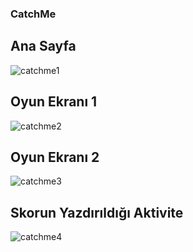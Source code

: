 ### CatchMe

## Ana Sayfa

![catchme1](https://user-images.githubusercontent.com/36711658/50576762-eb8f5d00-0e29-11e9-8038-1e15df5faf2b.png)

## Oyun Ekranı 1

![catchme2](https://user-images.githubusercontent.com/36711658/50576784-5b9de300-0e2a-11e9-9fab-9be29bc66823.png)

## Oyun Ekranı 2

![catchme3](https://user-images.githubusercontent.com/36711658/50576787-6d7f8600-0e2a-11e9-8d10-2600e692652c.png)

## Skorun Yazdırıldığı Aktivite

![catchme4](https://user-images.githubusercontent.com/36711658/50576791-7ec89280-0e2a-11e9-8d8d-4ebc4ad572ee.png)
